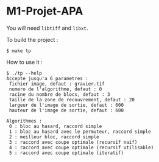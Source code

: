 # M1-Projet-APA

You will need ```libtiff``` and ```libxt```.

To build the project :

```
$ make tp
```

How to use it :
```
$ ./tp --help
Accepte jusqu'a 6 parametres :
 fichier image, defaut : gravier.tif
 numero de l'algorithme, defaut : 0
 racine du nombre de blocs, defaut : 3
 taille de la zone de recouvrement, defaut : 20
 largeur de l'image de sortie, defaut : 600
 hauteur de l'image de sortie, defaut : 600

Algorithmes :
 0 : bloc au hasard, raccord simple
 1 : bloc au hasard avec le permuteur, raccord simple
 2 : meilleur bloc, raccord simple
 3 : raccord avec coupe optimale (recursif naif)
 4 : raccord avec coupe optimale (recursif utilisable)
 5 : raccord avec coupe optimale (iteratif)

```
